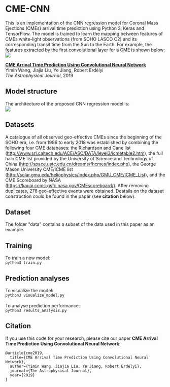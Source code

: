 # CME-CNN
This is an implementation of the CNN regression model for Coronal Mass Ejections (CMEs) arrival time prediction using Python 3, Keras and TensorFlow. The model is trained to learn the mapping between features of CMEs white-light observations (from SOHO LASCO C2) and its corresponding transit time from the Sun to the Earth. For example, the features extracted by the first convolutional layer for a CME is shown below: <br />
![](https://github.com/yiminking/CME-CNN/blob/master/imgs/first_max_pooling_output.png)

**[CME Arrival Time Prediction Using Convolutional Neural Network](https://iopscience.iop.org/article/10.3847/1538-4357/ab2b3e/meta)** <br /> 
Yimin Wang, Jiajia Liu, Ye Jiang, Robert Erdélyi <br /> 
*The Astrophysical Journal*, 2019

## Model structure
The architecture of the proposed CNN regression model is: <br />
![](https://github.com/yiminking/CME-CNN/blob/master/imgs/cnn_model.png)

## Datasets
A catalogue of all observed geo-effective CMEs since the beginning of the SOHO era, i.e. from 1996 to early 2018 was established by combining the following four CME databases: the Richardson and Cane list (http://www.srl.caltech.edu/ACE/ASC/DATA/level3/icmetable2.htm), the full halo CME list provided by the University of Science and Technology of China (http://space.ustc.edu.cn/dreams/fhcmes/index.php), the George Mason University CME/ICME list (http://solar.gmu.edu/heliophysics/index.php/GMU_CME/ICME_List), and the CME Scoreboard by NASA (https://kauai.ccmc.gsfc.nasa.gov/CMEscoreboard/). After removing duplicates, 276 geo-effective events were obtained. Deatails on the dataset construction could be found in the paper (see **citation** below).

## Dataset
The folder "data" contains a subset of the data used in this paper as an example.

## Training
To train a new model: <br />
```python3 train.py```

## Prediction analyses
To visualize the model: <br />
```python3 visualize_model.py``` <br />
<br />
To analyse prediction performance: <br />
```python3 results_analysis.py``` <br />

## Citation
If you use this code for your research, please cite our paper **CME Arrival Time Prediction Using Convolutional Neural Network**: <br />
```
@article{cme2019,
  title={CME Arrival Time Prediction Using Convolutional Neural Network},
  author={Yimin Wang, Jiajia Liu, Ye Jiang, Robert Erdélyi},
  journal={The Astrophysical Journal},
  year={2019}
}
```
